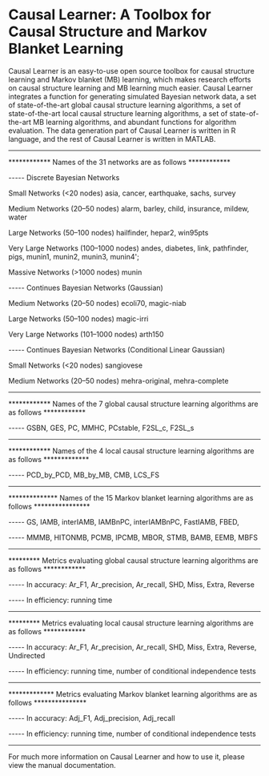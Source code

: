 # Causal Learner: A Toolbox for Causal Structure and Markov Blanket Learning


Causal Learner is an easy-to-use open source toolbox for causal structure learning and Markov blanket (MB) learning, which makes research efforts on causal structure learning and MB learning much easier. Causal Learner integrates a function for generating simulated Bayesian network data, a set of state-of-the-art global causal structure learning algorithms, a set of state-of-the-art local causal structure learning algorithms, a set of state-of-the-art MB learning algorithms, and abundant functions for algorithm evaluation. The data generation part of Causal Learner is written in R language, and the rest of Causal Learner is written in MATLAB.


 **********************************************************************
 ************ Names of the 31 networks are as follows ************ 
   
 ----- Discrete Bayesian Networks

 Small Networks (<20 nodes)   asia, cancer, earthquake, sachs, survey

 Medium Networks (20–50 nodes)   alarm, barley, child, insurance, mildew, water

 Large Networks (50–100 nodes)   hailfinder, hepar2, win95pts

 Very Large Networks (100–1000 nodes)   andes, diabetes, link, pathfinder, pigs, munin1, munin2, munin3, munin4';

 Massive Networks (>1000 nodes)   munin

 ----- Continues Bayesian Networks (Gaussian)

 Medium Networks (20–50 nodes) ecoli70, magic-niab

 Large Networks (50–100 nodes) magic-irri

 Very Large Networks (101–1000 nodes) arth150

 ----- Continues Bayesian Networks (Conditional Linear Gaussian)

 Small Networks (<20 nodes) sangiovese

 Medium Networks (20–50 nodes) mehra-original, mehra-complete


 *********************************************************************************************************
 ************ Names of the 7 global causal structure learning algorithms are as follows ************ 

 ----- GSBN, GES, PC, MMHC, PCstable, F2SL_c, F2SL_s


 *********************************************************************************************************
 ************ Names of the 4 local causal structure learning  algorithms are as follows ************* 

 ----- PCD_by_PCD, MB_by_MB, CMB, LCS_FS


 *********************************************************************************************************
 ************** Names of the 15 Markov blanket learning algorithms are as follows ****************

 ----- GS, IAMB, interIAMB, IAMBnPC, interIAMBnPC, FastIAMB, FBED,
 
 ----- MMMB, HITONMB, PCMB, IPCMB, MBOR, STMB, BAMB, EEMB, MBFS


 *********************************************************************************************************
 ********* Metrics evaluating global causal structure learning algorithms are as follows ************

 ----- In accuracy: Ar_F1, Ar_precision, Ar_recall, SHD, Miss, Extra, Reverse
 
 ----- In efficiency: running time


 *********************************************************************************************************
 ********* Metrics evaluating local causal structure learning algorithms are as follows ************

 ----- In accuracy: Ar_F1, Ar_precision, Ar_recall, SHD, Miss, Extra, Reverse, Undirected
 
 ----- In efficiency: running time, number of conditional independence tests


 *********************************************************************************************************
 ************* Metrics evaluating Markov blanket learning algorithms are as follows ***************

 ----- In accuracy: Adj_F1, Adj_precision, Adj_recall
 
 ----- In efficiency: running time, number of conditional independence tests

 *********************************************************************************************************
For much more information on Causal Learner and how to use it, please view the manual documentation.



